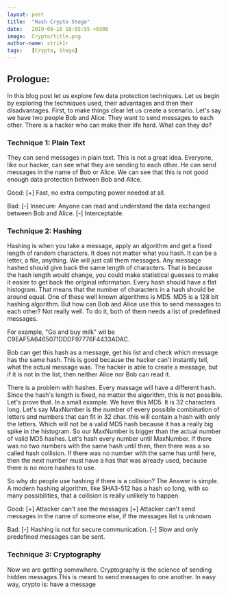 ```yaml
---
layout: post
title:  "Hash Crypto Stego"
date:   2019-09-10 18:05:55 +0300
image:  Crypto/title.png
author-name: strik1r
tags:   [Crypto, Stego]
---
```



<h2>Prologue:</h2>
In this blog post let us explore few data protection techniques. Let us begin by exploring the techniques used, their advantages and then their disadvantages. First, to make things clear let us create a scenario. Let's say we have two people Bob and Alice. They want to send messages to each other. There is a hacker who can make their life hard. What can they do?


<h3>Technique 1: Plain Text</h3>
They can send messages in plain text. This is not a great idea. Everyone, like our hacker, can see what they are sending to each other. He can send messages in the name of Bob or Alice. We can see that this is not good enough data protection between Bob and Alice.

Good:
[+] Fast, no extra computing power needed at all.

Bad:
[-] Insecure: Anyone can read and understand the data exchanged between Bob and Alice.
[-] Interceptable.

<h3>Technique 2: Hashing</h3>
Hashing is when you take a message, apply an algorithm and get a fixed length of random characters. It does not matter what you hash. It can be a letter, a file, anything. We will just call them messages. Any message hashed should give back the same length of characters. That is because the hash length would change, you could make statistical guesses to make it easier to get back the original information. Every hash should have a flat histogram. That means that the number of characters in a hash should be around equal. One of these well known algorithms is MD5. MD5 is a 128 bit hashing algorithm. But how can Bob and Alice use this to send messages to each other? Not really well. To do it, both of them needs a list of predefined messages. 

For example, "Go and buy milk" wil be C9EAF5A6465071DDDF97776F4433ADAC.

Bob can get this hash as a message, get his list and check which message has the same hash. This is good because the hacker can't instantly tell, what the actual message was. The hacker is able to create a message, but  if it is not in the list, then neither Alice nor Bob can read it.

There is a problem with hashes. Every massage will have a different hash. Since the hash's length is fixed, no matter the algorithm, this is not possible. Let's prove that. In a small example. We have this MD5. It is 32 characters long. Let's say MaxNumber is the number of every possible combination of letters and numbers that can fit in 32 char. this will contain a hash with only the letters. Which will not be a valid MD5 hash because it has a really big spike in the histogram. So our MaxNumber is bigger than the actual number of valid MD5 hashes. Let's hash every number until MaxNumber. If there was no two numbers with the same hash until then, then there was a so called hash collision. If there was no number with the same hus until here, then the next number must have a has that was already used, because there is no more hashes to use.

So why do people use hashing if there is a collision? The Answer is simple. A modern hashing algorithm, like SHA3-512 has a hash so long, with so many possibilities, that a collision is really unlikely to happen. 

Good:
[+] Attacker can't see the messages
[+] Attacker can't send messages in the name of someone else, if the messages list is unknown

Bad:
[-] Hashing is not for secure communication.
[-] Slow and only predefined messages can be sent.
 
<h3>Technique 3: Cryptography</h3>
Now we are getting somewhere. Cryptography is the science of sending hidden messages.This is meant to send messages to one another. In easy way, crypto is:
have a message <!-- add bullet points here>
get a key
make the message unreadable with the key
target will read the message with a key

Crypto messages does not need to have a fixed length, so no collision problem. It was intentionally written "a key" instead of "the key". Crypto can use one or two keys.

<h4>Pre-Shared Key</h4>
This is basically the one key crypto. Also called Symmetric Encryption. Think of it like this. Bob and Allice choose a key. Let's say it is "Password123". Not too secure but still something.  With this, the chosen algorithm will encrypt the message. As long as Alice and Bob know the password, they can read and send messages to each other. This is how your wifi works. You have a password, as long as you have the password you can log in to the router. Perfect. This is what we wanted. But still there are few problems. An attacker who knows the password, can read everything. Worst part about this is, that if an attacker records the encrypted messages for a long time, then when they find out the password, they can decrypt all messages from the past. Not something we want. If an attacker finds out the password, they can send any message in the name of Bob or Alice. Because the attacker can decrypt the messages from the past, we cannot send a new password in the same channel anymore. Alice and Bob needs to find a way to constantly change the password.


<h4>Two Key Cryptography</h4>
This type of encryption is called Asymmetric Encryption. From the title it is easy to figure out what this actually is. With the help of some really nice mathematical algorithms, you can create encryptions with two key. (If you want to read more about this, search how RSA or ECC algorithms works) One is for encrypting the other is for decrypting. Here is how this works. Bob creates a pair of keys. He keeps one and sends one to Alice. Alice does the same. Alice will create a Symmetric Encryption key and encrypt it with the key from Bob. Sends her key and the encrypted key to Bob. Now Bob and only Bob can decrypt the Symmetric Encryption key. With this Symmetric Encryption key they can now send messages to each other. After some time, one of them can just change the key, encrypt it and send it to the other. 

PICTURE

But wait. If Asymmetric Encryption is so secure, then why don't we just send messages with it. Why do we need symmetric encrytion at all? Simple. Symmetric encryption needs much less resources to do the encryption. It is really faster and uses less power.


Good:
[+] Crypto and the methods built on them is the go to messaging solution.
[+] No collusion
[+] Mathematically impossible to crack most of the algorithms

Bad:
[-] Attacker can still see that you have encrypted communication which can make you suspicious. 

<h3>Steganography </h3>
To sum up steganography: Hidden Cryptography. The messages are hidden in a way that an observer cannot tell that you are sending messages. Let's see a few ways for that.

<h4>In text</h4>
This is a fun one. Not like the others, it needs some creativity.  Like when you read every starting letter of the sentences. Or this:


![original](/img/stego/forget.png)

<h4>In picture</h4>
Now let's get a more interesting one. How to put stuff into other pictures. Let's make it simple. I know that just using others program is not the best way, but for now, we will just go that way.
We will use steghide this time. It can hide information in images and audio files. It is really good because you have to give a password to hide your message in the file. For example: You have an image and you want to hide it inside another image, you will need a password to retrieve the original image. You can't tell if there is a hidden file inside the image. How to use it? Steghide has no gui so you can only use it from command line. 
    steghide embed -cf mainImage.jpg -ef hiddenImage
then you need to enter the password. To retrieve the image:  
    steghide extract -sf mainImage.jpg
then you need to enter the password. As you can see, you cannot tell in advance if there is something hidden in the image. If there is no file or the password is incorrect, steghide will just fail. That is all. 

From here, Bob will post the file, Alice will download it, know the password and extract the image. 

Here are two files, one is the original one is with a hidden picture.(try party ;))
[from](https://photographylife.com/news/nikon-d810-high-resolution-image-samples)
![original](/img/stego/original.jpg)
![stego](/img/stego/stego.jpg)

Good:
[+] Attacker can't see the messages
[+] Attacker can't send messages in the name of someone else, if the messages list is unknown
[+] Attacker will not know that a message has been sent. 

Bad:
[-] Slow
[-] Need a pre-shared password.

<h4>Finding steganography</h4>
To be honest, if someone uses a good stego method, it is really hard to find. Most of the times, the way stego users get caught, is if they have to original pictures with them. You can hash the two pictures and if the hashes are different, maybe you are dealing with a stego image. If you have access to the suspected stego users computer, and you find stego programs there, you can be sure they have some secrets.


<h2> Epilogue </h2>
Cryptography is essential in today's secure communication.The mathematics behind these algorithms, which was not part of this post, are fascinating. Steganography is in my opinion a fun way to hide things in plain site. Hope you enjoyed.


